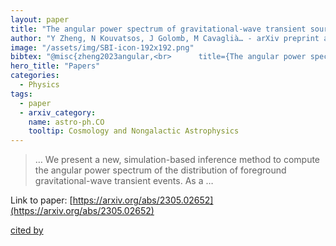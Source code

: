 ```yaml
---
layout: paper
title: "The angular power spectrum of gravitational-wave transient sources as a probe of the large-scale structure"
author: "Y Zheng, N Kouvatsos, J Golomb, M Cavaglià… - arXiv preprint arXiv …, 2023 - arxiv.org"
image: "/assets/img/SBI-icon-192x192.png"
bibtex: "@misc{zheng2023angular,<br>      title={The angular power spectrum of gravitational-wave transient sources as a probe of the large-scale structure}, <br>      author={Yanyan Zheng and Nikolaos Kouvatsos and Jacob Golomb and Marco Cavaglià and Arianna I. Renzini and Mairi Sakellariadou},<br>      year={2023},<br>      eprint={2305.02652},<br>      archivePrefix={arXiv},<br>      primaryClass={astro-ph.CO}<br>}"
hero_title: "Papers"
categories:
  - Physics
tags:
  - paper
  - arxiv_category:
    name: astro-ph.CO
    tooltip: Cosmology and Nongalactic Astrophysics
---
```

>… We present a new, simulation-based inference method to compute the angular power spectrum of the distribution of foreground gravitational-wave transient events. As a …

Link to paper: [https://arxiv.org/abs/2305.02652](https://arxiv.org/abs/2305.02652)

[cited by](https://scholar.google.com/scholar?cites=988054112449157708&as_sdt=40000005&sciodt=0,22&hl=en&num=20)
